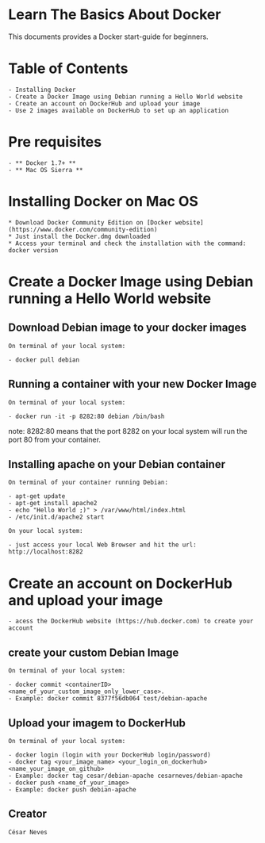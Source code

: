 # Learn The Basics About Docker

This documents provides a Docker start-guide for beginners.

# Table of Contents

	- Installing Docker
	- Create a Docker Image using Debian running a Hello World website
	- Create an account on DockerHub and upload your image
	- Use 2 images available on DockerHub to set up an application

# Pre requisites

	- ** Docker 1.7+ **
	- ** Mac OS Sierra **

# Installing Docker on Mac OS

	* Download Docker Community Edition on [Docker website](https://www.docker.com/community-edition)
	* Just install the Docker.dmg downloaded
	* Access your terminal and check the installation with the command: docker version

# Create a Docker Image using Debian running a Hello World website

## Download Debian image to your docker images

	On terminal of your local system:

	- docker pull debian

## Running a container with your new Docker Image

	On terminal of your local system:

	- docker run -it -p 8282:80 debian /bin/bash

note: 8282:80 means that the port 8282 on your local system will run the port 80 from your container.

## Installing apache on your Debian container

	On terminal of your container running Debian:

	- apt-get update
	- apt-get install apache2
	- echo "Hello World ;)" > /var/www/html/index.html
	- /etc/init.d/apache2 start

	On your local system:

	- just access your local Web Browser and hit the url: http://localhost:8282


# Create an account on DockerHub and upload your image

	- acess the DockerHub website (https://hub.docker.com) to create your account

## create your custom Debian Image

	On terminal of your local system:

	- docker commit <containerID> <name_of_your_custom_image_only_lower_case>.
	- Example: docker commit 8377f56db064 test/debian-apache


## Upload your imagem to DockerHub

	On terminal of your local system:

	- docker login (login with your DockerHub login/password)
	- docker tag <your_image_name> <your_login_on_dockerhub> <name_your_image_on_github>
	- Example: docker tag cesar/debian-apache cesarneves/debian-apache
	- docker push <name_of_your_image>
	- Example: docker push debian-apache


## Creator

	César Neves
